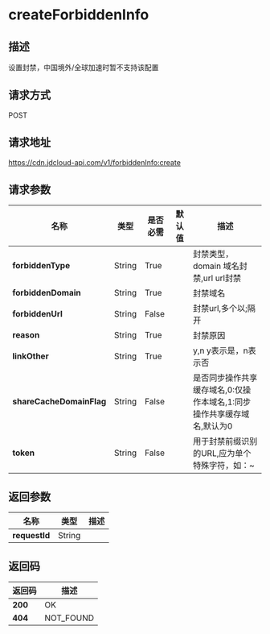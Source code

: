 # createForbiddenInfo


## 描述
设置封禁，中国境外/全球加速时暂不支持该配置

## 请求方式
POST

## 请求地址
https://cdn.jdcloud-api.com/v1/forbiddenInfo:create


## 请求参数
|名称|类型|是否必需|默认值|描述|
|---|---|---|---|---|
|**forbiddenType**|String|True| |封禁类型，domain 域名封禁,url url封禁|
|**forbiddenDomain**|String|True| |封禁域名|
|**forbiddenUrl**|String|False| |封禁url,多个以;隔开|
|**reason**|String|True| |封禁原因|
|**linkOther**|String|True| |y,n y表示是，n表示否|
|**shareCacheDomainFlag**|String|False| |是否同步操作共享缓存域名,0:仅操作本域名,1:同步操作共享缓存域名,默认为0|
|**token**|String|False| |用于封禁前缀识别的URL,应为单个特殊字符，如：~|


## 返回参数
|名称|类型|描述|
|---|---|---|
|**requestId**|String| |


## 返回码
|返回码|描述|
|---|---|
|**200**|OK|
|**404**|NOT_FOUND|
